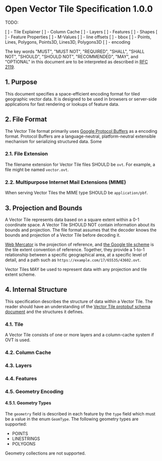 # Open Vector Tile Specification 1.0.0

TODO:

[ ] - Tile Explainer
[ ] - Column Cache
[ ] - Layers
[ ] - Features
  [ ] - Shapes
  [ ] - Feature Properties
  [ ] - M-Values
  [ ] - line offsets
  [ ] - bbox
  [ ] - Points, Lines, Polygons, Points3D, Lines3D, Polygons3D
  [ ] - encoding

The key words "MUST", "MUST NOT", "REQUIRED", "SHALL", "SHALL NOT",
"SHOULD", "SHOULD NOT", "RECOMMENDED", "MAY", and "OPTIONAL" in
this document are to be interpreted as described in [RFC 2119](https://www.ietf.org/rfc/rfc2119.txt).

## 1. Purpose

This document specifies a space-efficient encoding format for tiled geographic vector data. It is designed to be used in browsers or server-side applications for fast rendering or lookups of feature data.

## 2. File Format

The Vector Tile format primarily uses [Google Protocol Buffers](https://developers.google.com/protocol-buffers/) as a encoding format. Protocol Buffers are a language-neutral, platform-neutral extensible mechanism for serializing structured data. Some

### 2.1. File Extension

The filename extension for Vector Tile files SHOULD be `ovt`. For example, a file might be named `vector.ovt`.

### 2.2. Multipurpose Internet Mail Extensions (MIME)

When serving Vector Tiles the MIME type SHOULD be `application/pbf`.

## 3. Projection and Bounds

A Vector Tile represents data based on a square extent within a 0-1 coordinate space. A Vector Tile SHOULD NOT contain information about its bounds and projection. The file format assumes that the decoder knows the bounds and projection of a Vector Tile before decoding it.

[Web Mercator](https://en.wikipedia.org/wiki/Web_Mercator) is the projection of reference, and [the Google tile scheme](http://www.maptiler.org/google-maps-coordinates-tile-bounds-projection/) is the tile extent convention of reference. Together, they provide a 1-to-1 relationship between a specific geographical area, at a specific level of detail, and a path such as `https://example.com/17/65535/43602.ovt`.

Vector Tiles MAY be used to represent data with any projection and tile extent scheme.

## 4. Internal Structure

This specification describes the structure of data within a Vector Tile. The reader should have an understanding of the [Vector Tile protobuf schema document](vector_tile.proto) and the structures it defines.

### 4.1. Tile

A Vector Tile consists of one or more layers and a column-cache system if OVT is used.

### 4.2. Column Cache

### 4.3. Layers

### 4.4. Features

### 4.5. Geometry Encoding

#### 4.5.1. Geometry Types

The `geometry` field is described in each feature by the `type` field which must be a value in the enum `GeomType`. The following geometry types are supported:

* POINTS
* LINESTRINGS
* POLYGONS

Geometry collections are not supported.
